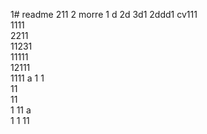 1# readme 211
2 morre
1 d
2d
3d1 
2ddd1 
cv111  
1111  
2211  
11231     
11111        
12111               
1111   a 
1  1   
11      
11    
1 
11   a  
1 
1 
11
  

